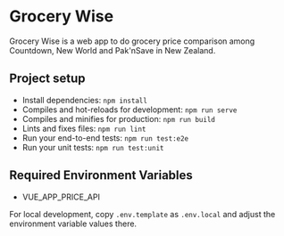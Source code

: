 # Grocery Wise

Grocery Wise is a web app to do grocery price comparison among Countdown, New 
World and Pak'nSave in New Zealand.

## Project setup

* Install dependencies: `npm install`
* Compiles and hot-reloads for development: `npm run serve`
* Compiles and minifies for production: `npm run build`
* Lints and fixes files: `npm run lint`
* Run your end-to-end tests: `npm run test:e2e`
* Run your unit tests: `npm run test:unit`

## Required Environment Variables

* VUE_APP_PRICE_API

For local development, copy `.env.template` as `.env.local`
and adjust the environment variable values there.
